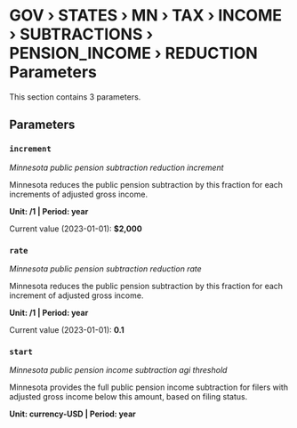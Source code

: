 # GOV › STATES › MN › TAX › INCOME › SUBTRACTIONS › PENSION_INCOME › REDUCTION Parameters

This section contains 3 parameters.

## Parameters

### `increment`
*Minnesota public pension subtraction reduction increment*

Minnesota reduces the public pension subtraction by this fraction for each increments of adjusted gross income.

**Unit: /1 | Period: year**

Current value (2023-01-01): **$2,000**


### `rate`
*Minnesota public pension subtraction reduction rate*

Minnesota reduces the public pension subtraction by this fraction for each increment of adjusted gross income.

**Unit: /1 | Period: year**

Current value (2023-01-01): **0.1**


### `start`
*Minnesota public pension income subtraction agi threshold*

Minnesota provides the full public pension income subtraction for filers with adjusted gross income below this amount, based on filing status.

**Unit: currency-USD | Period: year**

